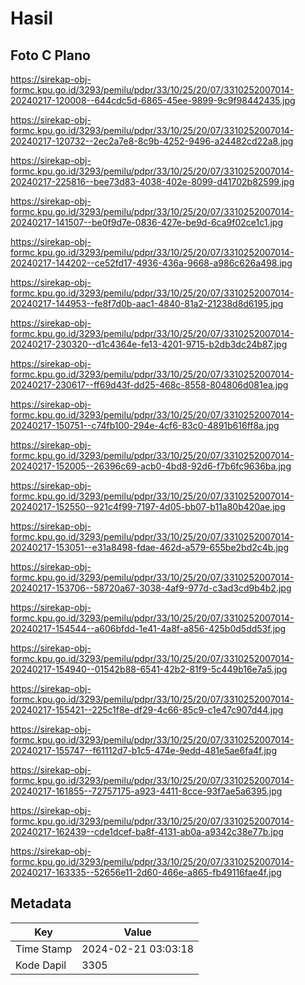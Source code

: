 # Hasil

## Foto C Plano

https://sirekap-obj-formc.kpu.go.id/3293/pemilu/pdpr/33/10/25/20/07/3310252007014-20240217-120008--644cdc5d-6865-45ee-9899-9c9f98442435.jpg

https://sirekap-obj-formc.kpu.go.id/3293/pemilu/pdpr/33/10/25/20/07/3310252007014-20240217-120732--2ec2a7e8-8c9b-4252-9496-a24482cd22a8.jpg

https://sirekap-obj-formc.kpu.go.id/3293/pemilu/pdpr/33/10/25/20/07/3310252007014-20240217-225816--bee73d83-4038-402e-8099-d41702b82599.jpg

https://sirekap-obj-formc.kpu.go.id/3293/pemilu/pdpr/33/10/25/20/07/3310252007014-20240217-141507--be0f9d7e-0836-427e-be9d-6ca9f02ce1c1.jpg

https://sirekap-obj-formc.kpu.go.id/3293/pemilu/pdpr/33/10/25/20/07/3310252007014-20240217-144202--ce52fd17-4936-436a-9668-a986c626a498.jpg

https://sirekap-obj-formc.kpu.go.id/3293/pemilu/pdpr/33/10/25/20/07/3310252007014-20240217-144953--fe8f7d0b-aac1-4840-81a2-21238d8d6195.jpg

https://sirekap-obj-formc.kpu.go.id/3293/pemilu/pdpr/33/10/25/20/07/3310252007014-20240217-230320--d1c4364e-fe13-4201-9715-b2db3dc24b87.jpg

https://sirekap-obj-formc.kpu.go.id/3293/pemilu/pdpr/33/10/25/20/07/3310252007014-20240217-230617--ff69d43f-dd25-468c-8558-804806d081ea.jpg

https://sirekap-obj-formc.kpu.go.id/3293/pemilu/pdpr/33/10/25/20/07/3310252007014-20240217-150751--c74fb100-294e-4cf6-83c0-4891b616ff8a.jpg

https://sirekap-obj-formc.kpu.go.id/3293/pemilu/pdpr/33/10/25/20/07/3310252007014-20240217-152005--26396c69-acb0-4bd8-92d6-f7b6fc9636ba.jpg

https://sirekap-obj-formc.kpu.go.id/3293/pemilu/pdpr/33/10/25/20/07/3310252007014-20240217-152550--921c4f99-7197-4d05-bb07-b11a80b420ae.jpg

https://sirekap-obj-formc.kpu.go.id/3293/pemilu/pdpr/33/10/25/20/07/3310252007014-20240217-153051--e31a8498-fdae-462d-a579-655be2bd2c4b.jpg

https://sirekap-obj-formc.kpu.go.id/3293/pemilu/pdpr/33/10/25/20/07/3310252007014-20240217-153706--58720a67-3038-4af9-977d-c3ad3cd9b4b2.jpg

https://sirekap-obj-formc.kpu.go.id/3293/pemilu/pdpr/33/10/25/20/07/3310252007014-20240217-154544--a606bfdd-1e41-4a8f-a856-425b0d5dd53f.jpg

https://sirekap-obj-formc.kpu.go.id/3293/pemilu/pdpr/33/10/25/20/07/3310252007014-20240217-154940--01542b88-6541-42b2-81f9-5c449b16e7a5.jpg

https://sirekap-obj-formc.kpu.go.id/3293/pemilu/pdpr/33/10/25/20/07/3310252007014-20240217-155421--225c1f8e-df29-4c66-85c9-c1e47c907d44.jpg

https://sirekap-obj-formc.kpu.go.id/3293/pemilu/pdpr/33/10/25/20/07/3310252007014-20240217-155747--f61112d7-b1c5-474e-9edd-481e5ae6fa4f.jpg

https://sirekap-obj-formc.kpu.go.id/3293/pemilu/pdpr/33/10/25/20/07/3310252007014-20240217-161855--72757175-a923-4411-8cce-93f7ae5a6395.jpg

https://sirekap-obj-formc.kpu.go.id/3293/pemilu/pdpr/33/10/25/20/07/3310252007014-20240217-162439--cde1dcef-ba8f-4131-ab0a-a9342c38e77b.jpg

https://sirekap-obj-formc.kpu.go.id/3293/pemilu/pdpr/33/10/25/20/07/3310252007014-20240217-163335--52656e11-2d60-466e-a865-fb49116fae4f.jpg


## Metadata

| Key        | Value               |
| ---------- | ------------------- |
| Time Stamp | 2024-02-21 03:03:18 |
| Kode Dapil | 3305                |



